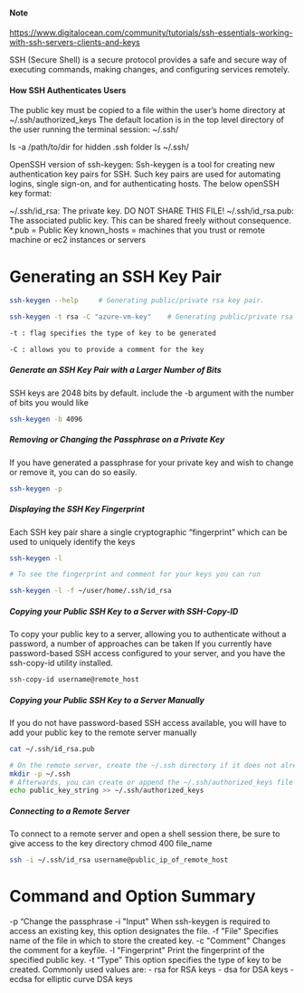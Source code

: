 #### Note
https://www.digitalocean.com/community/tutorials/ssh-essentials-working-with-ssh-servers-clients-and-keys

SSH (Secure Shell) is a secure protocol provides a safe and secure way of executing commands, making changes, and configuring services remotely.

#### How SSH Authenticates Users

The public key must be copied to a file within the user’s home directory at ~/.ssh/authorized_keys
The default location is in the top level directory of the user running the terminal session: ~/.ssh/

ls -a /path/to/dir  for hidden .ssh folder
ls ~/.ssh/

OpenSSH version of ssh-keygen:
Ssh-keygen is a tool for creating new authentication key pairs for SSH. Such key pairs are used for automating logins, single sign-on, and for authenticating hosts. The below openSSH key format:

~/.ssh/id_rsa: The private key. DO NOT SHARE THIS FILE!
~/.ssh/id_rsa.pub: The associated public key. This can be shared freely without consequence.
*.pub = Public Key
known_hosts = machines that you trust or remote machine or ec2 instances or servers

# Generating an SSH Key Pair

``````sh
ssh-keygen --help     # Generating public/private rsa key pair.

ssh-keygen -t rsa -C "azure-vm-key"    # Generating public/private rsa key pair, located in the .ssh hidden directory within your user’s home directory

-t : flag specifies the type of key to be generated

-C : allows you to provide a comment for the key

``````

##### Generate an SSH Key Pair with a Larger Number of Bits
SSH keys are 2048 bits by default.  include the -b argument with the number of bits you would like
``````sh
ssh-keygen -b 4096

``````
##### Removing or Changing the Passphrase on a Private Key
If you have generated a passphrase for your private key and wish to change or remove it, you can do so easily.
``````sh
ssh-keygen -p

``````

##### Displaying the SSH Key Fingerprint
Each SSH key pair share a single cryptographic “fingerprint” which can be used to uniquely identify the keys
``````sh
ssh-keygen -l

# To see the fingerprint and comment for your keys you can run

ssh-keygen -l -f ~/user/home/.ssh/id_rsa
``````

##### Copying your Public SSH Key to a Server with SSH-Copy-ID
To copy your public key to a server, allowing you to authenticate without a password, a number of approaches can be taken
If you currently have password-based SSH access configured to your server, and you have the ssh-copy-id utility installed.

``````sh
ssh-copy-id username@remote_host

``````
##### Copying your Public SSH Key to a Server Manually
If you do not have password-based SSH access available, you will have to add your public key to the remote server manually

``````sh
cat ~/.ssh/id_rsa.pub

# On the remote server, create the ~/.ssh directory if it does not already exist:
mkdir -p ~/.ssh
# Afterwards, you can create or append the ~/.ssh/authorized_keys file by typing
echo public_key_string >> ~/.ssh/authorized_keys

``````

##### Connecting to a Remote Server
To connect to a remote server and open a shell session there, be sure to give access to the key directory
chmod 400 file_name

``````sh
ssh -i ~/.ssh/id_rsa username@public_ip_of_remote_host

``````
# Command and Option Summary
-p “Change the passphrase
-i "Input" When ssh-keygen is required to access an existing key, this option designates the file.
-f "File" Specifies name of the file in which to store the created key.
-c "Comment" Changes the comment for a keyfile.
-l "Fingerprint" Print the fingerprint of the specified public key.
-t “Type” This option specifies the type of key to be created. Commonly used values are: - rsa for RSA keys - dsa for DSA keys - ecdsa for elliptic curve DSA keys


